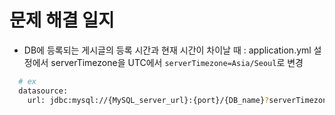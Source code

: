 # 문제 해결 일지
- DB에 등록되는 게시글의 등록 시간과 현재 시간이 차이날 때 : application.yml 설정에서 serverTimezone을 UTC에서 `serverTimezone=Asia/Seoul`로 변경
```bash
  # ex
  datasource:
    url: jdbc:mysql://{MySQL_server_url}:{port}/{DB_name}?serverTimezone=Asia/Seoul&characterEncoding=UTF-8
```
